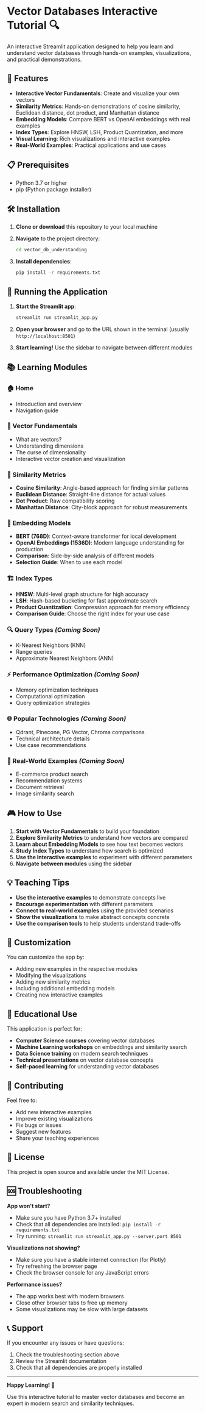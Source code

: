 # Vector Databases Interactive Tutorial 🔍

An interactive Streamlit application designed to help you learn and understand vector databases through hands-on examples, visualizations, and practical demonstrations.

## 🚀 Features

- **Interactive Vector Fundamentals**: Create and visualize your own vectors
- **Similarity Metrics**: Hands-on demonstrations of cosine similarity, Euclidean distance, dot product, and Manhattan distance
- **Embedding Models**: Compare BERT vs OpenAI embeddings with real examples
- **Index Types**: Explore HNSW, LSH, Product Quantization, and more
- **Visual Learning**: Rich visualizations and interactive examples
- **Real-World Examples**: Practical applications and use cases

## 📋 Prerequisites

- Python 3.7 or higher
- pip (Python package installer)

## 🛠️ Installation

1. **Clone or download** this repository to your local machine

2. **Navigate** to the project directory:
   ```bash
   cd vector_db_understanding
   ```

3. **Install dependencies**:
   ```bash
   pip install -r requirements.txt
   ```

## 🎯 Running the Application

1. **Start the Streamlit app**:
   ```bash
   streamlit run streamlit_app.py
   ```

2. **Open your browser** and go to the URL shown in the terminal (usually `http://localhost:8501`)

3. **Start learning!** Use the sidebar to navigate between different modules

## 📚 Learning Modules

### 🏠 Home
- Introduction and overview
- Navigation guide

### 📐 Vector Fundamentals
- What are vectors?
- Understanding dimensions
- The curse of dimensionality
- Interactive vector creation and visualization

### 🎯 Similarity Metrics
- **Cosine Similarity**: Angle-based approach for finding similar patterns
- **Euclidean Distance**: Straight-line distance for actual values
- **Dot Product**: Raw compatibility scoring
- **Manhattan Distance**: City-block approach for robust measurements

### 🧠 Embedding Models
- **BERT (768D)**: Context-aware transformer for local development
- **OpenAI Embeddings (1536D)**: Modern language understanding for production
- **Comparison**: Side-by-side analysis of different models
- **Selection Guide**: When to use each model

### 🏗️ Index Types
- **HNSW**: Multi-level graph structure for high accuracy
- **LSH**: Hash-based bucketing for fast approximate search
- **Product Quantization**: Compression approach for memory efficiency
- **Comparison Guide**: Choose the right index for your use case

### 🔍 Query Types *(Coming Soon)*
- K-Nearest Neighbors (KNN)
- Range queries
- Approximate Nearest Neighbors (ANN)

### ⚡ Performance Optimization *(Coming Soon)*
- Memory optimization techniques
- Computational optimization
- Query optimization strategies

### 🌐 Popular Technologies *(Coming Soon)*
- Qdrant, Pinecone, PG Vector, Chroma comparisons
- Technical architecture details
- Use case recommendations

### 💼 Real-World Examples *(Coming Soon)*
- E-commerce product search
- Recommendation systems
- Document retrieval
- Image similarity search

## 🎮 How to Use

1. **Start with Vector Fundamentals** to build your foundation
2. **Explore Similarity Metrics** to understand how vectors are compared
3. **Learn about Embedding Models** to see how text becomes vectors
4. **Study Index Types** to understand how search is optimized
5. **Use the interactive examples** to experiment with different parameters
6. **Navigate between modules** using the sidebar

## 💡 Teaching Tips

- **Use the interactive examples** to demonstrate concepts live
- **Encourage experimentation** with different parameters
- **Connect to real-world examples** using the provided scenarios
- **Show the visualizations** to make abstract concepts concrete
- **Use the comparison tools** to help students understand trade-offs

## 🔧 Customization

You can customize the app by:
- Adding new examples in the respective modules
- Modifying the visualizations
- Adding new similarity metrics
- Including additional embedding models
- Creating new interactive examples

## 📖 Educational Use

This application is perfect for:
- **Computer Science courses** covering vector databases
- **Machine Learning workshops** on embeddings and similarity search
- **Data Science training** on modern search techniques
- **Technical presentations** on vector database concepts
- **Self-paced learning** for understanding vector databases

## 🤝 Contributing

Feel free to:
- Add new interactive examples
- Improve existing visualizations
- Fix bugs or issues
- Suggest new features
- Share your teaching experiences

## 📄 License

This project is open source and available under the MIT License.

## 🆘 Troubleshooting

**App won't start?**
- Make sure you have Python 3.7+ installed
- Check that all dependencies are installed: `pip install -r requirements.txt`
- Try running: `streamlit run streamlit_app.py --server.port 8501`

**Visualizations not showing?**
- Make sure you have a stable internet connection (for Plotly)
- Try refreshing the browser page
- Check the browser console for any JavaScript errors

**Performance issues?**
- The app works best with modern browsers
- Close other browser tabs to free up memory
- Some visualizations may be slow with large datasets

## 📞 Support

If you encounter any issues or have questions:
1. Check the troubleshooting section above
2. Review the Streamlit documentation
3. Check that all dependencies are properly installed

---

**Happy Learning! 🎉**

Use this interactive tutorial to master vector databases and become an expert in modern search and similarity techniques.
